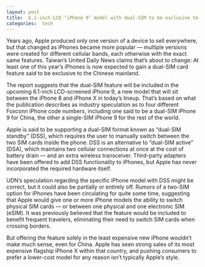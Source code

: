 ```yaml
---
layout: post
title:  6.1-inch LCD ‘iPhone 9’ model with dual-SIM to be exclusive to China
categories:  tech
---
```


Years ago, Apple produced only one version of a device to sell everywhere, but that changed as iPhones became more popular — multiple versions were created for different cellular bands, each otherwise with the exact same features. Taiwan’s United Daily News claims that’s about to change: At least one of this year’s iPhones is now expected to gain a dual-SIM card feature said to be exclusive to the Chinese mainland.

The report suggests that the dual-SIM feature will be included in the upcoming 6.1-inch LCD-screened iPhone 9, a new model that will sit between the iPhone 8 and iPhone X in today’s lineup. That’s based on what the publication describes as industry speculation as to four different Foxconn iPhone code numbers, including one said to be a dual-SIM iPhone 9 for China, the other a single-SIM iPhone 9 for the rest of the world.

Apple is said to be supporting a dual-SIM format known as “dual-SIM standby” (DSS), which requires the user to manually switch between the two SIM cards inside the phone. DSS is an alternative to “dual-SIM active” (DSA), which maintains two cellular connections at once at the cost of battery drain — and an extra wireless transceiver. Third-party adapters have been offered to add DSS functionality to iPhones, but Apple has never incorporated the required hardware itself.

UDN’s speculation regarding the specific iPhone model with DSS might be correct, but it could also be partially or entirely off. Rumors of a two-SIM option for iPhones have been circulating for quite some time, suggesting that Apple would give one or more iPhone models the ability to switch physical SIM cards — or between one physical and one electronic SIM (eSIM). It was previously believed that the feature would be included to benefit frequent travelers, eliminating their need to switch SIM cards when crossing borders.

But offering the feature solely in the least expensive new iPhone wouldn’t make much sense, even for China. Apple has seen strong sales of its most expensive flagship iPhone X within that country, and pushing consumers to prefer a lower-cost model for any reason isn’t typically Apple’s style.
